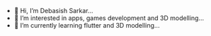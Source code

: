 - 👋 Hi, I’m Debasish Sarkar...
- 👀 I’m interested in apps, games development and 3D modelling...
- 🌱 I’m currently learning flutter and 3D modelling...

<!---
Debasish98-py/Debasish98-py is a ✨ special ✨ repository because its `README.md` (this file) appears on your GitHub profile.
You can click the Preview link to take a look at your changes.
--->
